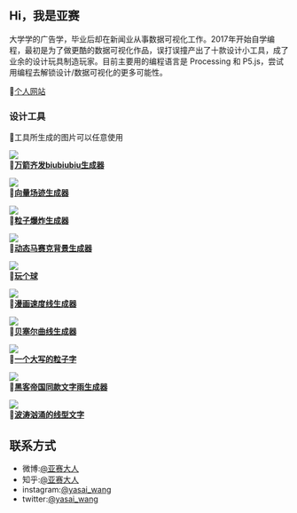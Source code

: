 ## Hi，我是亚赛
大学学的广告学，毕业后却在新闻业从事数据可视化工作。2017年开始自学编程，最初是为了做更酷的数据可视化作品，误打误撞产出了十款设计小工具，成了业余的设计玩具制造玩家。目前主要用的编程语言是 Processing 和 P5.js，尝试用编程去解锁设计/数据可视化的更多可能性。

🔗[个人网站](https://wangyasai.github.io/) 



### 设计工具
📝工具所生成的图片可以任意使用    

![](https://github.com/wangyasai/wangyasai.github.io/blob/master/images/cover/tools/particles.gif)  
🔗[**万箭齐发biubiubiu生成器**](https://wangyasai.github.io/Particles-Emission/)     

![](https://github.com/wangyasai/wangyasai.github.io/blob/master/images/cover/tools/perlinnoise.gif)     
🔗[**向量场迹生成器**](https://wangyasai.github.io/Perlin-Noise/)   

![](https://github.com/wangyasai/wangyasai.github.io/blob/master/images/cover/tools/star.gif)  
🔗[**粒子爆炸生成器**](https://wangyasai.github.io/Stars-Emmision/)    
  
![](https://github.com/wangyasai/wangyasai.github.io/blob/master/images/cover/tools/mosaic.gif)  
🔗[**动态马赛克背景生成器**](https://wangyasai.github.io/Awesome-Mosaic/)      

![](https://github.com/wangyasai/wangyasai.github.io/blob/master/images/cover/tools/playaball.gif)  
🔗[**玩个球**](https://wangyasai.github.io/Play-a-ball/)       

![](https://github.com/wangyasai/wangyasai.github.io/blob/master/images/cover/tools/speedline.gif)  
🔗[**漫画速度线生成器**](https://wangyasai.github.io/Speed-Line/)   

![](https://github.com/wangyasai/wangyasai.github.io/blob/master/images/cover/tools/bezier.gif)  
🔗[**贝塞尔曲线生成器**](https://wangyasai.github.io/Bezier/)   
      
![](https://github.com/wangyasai/wangyasai.github.io/blob/master/images/cover/tools/PerlinNoisePainter.gif)  
🔗[**一个大写的粒子字**](https://wangyasai.github.io/PerlinNoisePainter/)   

![](https://github.com/wangyasai/wangyasai.github.io/blob/master/images/cover/tools/TheMatrix1.gif)  
🔗[**黑客帝国同款文字雨生成器**](https://wangyasai.github.io/TheMatrix/)   

![](https://github.com/wangyasai/wangyasai.github.io/blob/master/images/cover/tools/wavefont.gif)  
🔗[**波涛汹涌的线型文字**](https://wangyasai.github.io/waveFont/)   



## 联系方式
+ 微博:[@亚赛大人](https://weibo.com/psaiaevegas/profile?rightmod=1&wvr=6&mod=personnumber)
+ 知乎:[@亚赛大人](https://www.zhihu.com/people/wang-ya-sai/activities)
+ instagram:[@yasai_wang](https://www.instagram.com/yasaisai/)
+ twitter:[@yasai_wang](https://twitter.com/yasai_wang)
